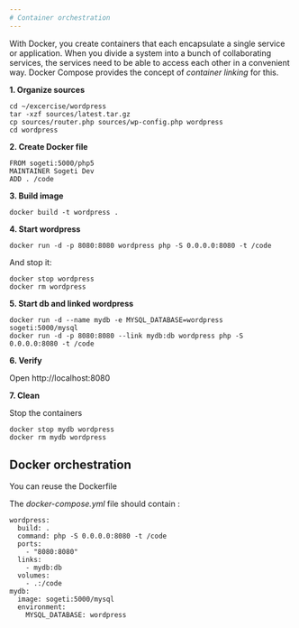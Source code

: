 ```yaml
---
# Container orchestration
---
```


With Docker, you create containers that each encapsulate a single service or application. 
When you divide a system into a bunch of collaborating services, the services need to be able to access each other in a convenient way. 
Docker Compose provides the concept of _container linking_ for this.


**1. Organize sources**

```
cd ~/excercise/wordpress
tar -xzf sources/latest.tar.gz
cp sources/router.php sources/wp-config.php wordpress
cd wordpress
```

**2. Create Docker file**

```
FROM sogeti:5000/php5
MAINTAINER Sogeti Dev
ADD . /code
```

**3. Build image**
	
```
docker build -t wordpress .
``` 


**4. Start wordpress**

```
docker run -d -p 8080:8080 wordpress php -S 0.0.0.0:8080 -t /code
```

And stop it:

```
docker stop wordpress
docker rm wordpress
```

**5. Start db and linked wordpress**

```
docker run -d --name mydb -e MYSQL_DATABASE=wordpress sogeti:5000/mysql
docker run -d -p 8080:8080 --link mydb:db wordpress php -S 0.0.0.0:8080 -t /code
```

**6. Verify**

Open http://localhost:8080

**7. Clean**

Stop the containers

```
docker stop mydb wordpress
docker rm mydb wordpress
```

## Docker orchestration ##

You can reuse the Dockerfile


The _docker-compose.yml_ file should contain :

```
wordpress:
  build: .
  command: php -S 0.0.0.0:8080 -t /code
  ports:
    - "8080:8080"
  links:
    - mydb:db
  volumes:
    - .:/code
mydb:
  image: sogeti:5000/mysql
  environment:
    MYSQL_DATABASE: wordpress

```

